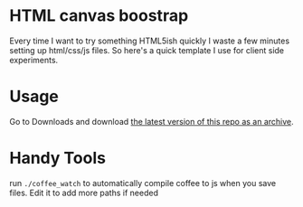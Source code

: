 # HTML canvas boostrap

Every time I want to try something HTML5ish quickly I waste a few minutes setting up html/css/js files.
So here's a quick template I use for client side experiments.

# Usage

Go to Downloads and download [the latest version of this repo as an archive](https://github.com/tadast/html_canvas_bootstrap/archive/master.zip).

# Handy Tools

run `./coffee_watch` to automatically compile coffee to js when you save files. Edit it to add more paths if needed
